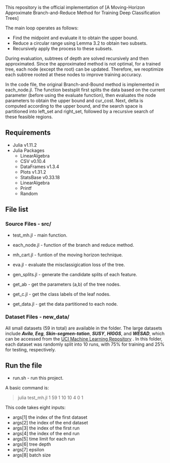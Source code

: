 This repository is the official implementation of [A Moving-Horizon Approximate Branch-and-Reduce Method for Training Deep Classification Trees]

The main loop operates as follows:
 - Find the midpoint and evaluate it to obtain the upper bound.
 - Reduce a circular range using Lemma 3.2 to obtain two subsets.
 - Recursively apply the process to these subsets.

During evaluation, subtrees of depth are solved recursively and then approximated. Since the approximated method is not optimal, for a trained tree, each node (except the root) can be updated. Therefore, we reoptimize each subtree rooted at these nodes to improve training accuracy.

In the code file, the original Branch-and-Bound method is implemented in each_node.jl. The function bestsplit first splits the data based on the current parameter (before using the evaluate function), then evaluates the node parameters to obtain the upper bound and cur_cost. Next, delta is computed according to the upper bound, and the search space is partitioned into left_set and right_set, followed by a recursive search of these feasible regions.

## Requirements
* Julia v1.11.2
* Julia Packages
    * LinearAlgebra
    * CSV v0.10.4
    * DataFrames v1.3.4
    * Plots v1.31.2
    * StatsBase v0.33.18
    * LinearAlgebra
    * Printf
    * Random

## File list
###  Source Files - src/
* test_mh.jl - main function.

* each_node.jl - function of the branch and reduce method.

* mh_cart.jl - funtion of the moving horizon technique.

* eva.jl - evaluate the misclassigication loss of the tree.

* gen_splits.jl - generate the candidate splits of each feature.

* get_ab - get the parameters (a,b) of the tree nodes.

* get_c.jl - get the class labels of the leaf nodes.

* get_data.jl - get the data partitioned to each node.

### Dataset Files - new_data/
All small datasets (59 in total) are available in the folder. The large datasets include
***Avila***, ***Eeg***, ***Skin-segmen-tation***, ***SUSY***, ***HIGGS***, and ***WESAD***, which can be accessed from the [UCI Machine Learning Repository](https://archive.ics.uci.edu/) . In this folder, each dataset was randomly split into 10 runs, with 75\% for training and 25\% for testing, respectively.

## Run the file
 * run.sh - run this project.

A basic command is:
 > julia test_mh.jl 1 59 1 10 10 4 0 1 

This code takes eight inputs: 
* args[1] the index of the first dataset 
* args[2] the index of the end dataset 
* args[3] the index of the first run 
* args[4] the index of the end run 
* args[5] time limit for each run
* args[6] tree depth
* args[7] epsilon
* args[8] batch size

